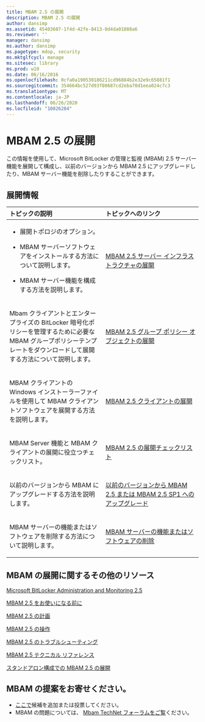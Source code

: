 ```yaml
---
title: MBAM 2.5 の展開
description: MBAM 2.5 の展開
author: dansimp
ms.assetid: 45403607-1f4d-42fe-8413-0d4da01808a6
ms.reviewer: ''
manager: dansimp
ms.author: dansimp
ms.pagetype: mdop, security
ms.mktglfcycl: manage
ms.sitesec: library
ms.prod: w10
ms.date: 06/16/2016
ms.openlocfilehash: 0cfa0a190530186211cd96884b2e32e9c65881f1
ms.sourcegitcommit: 354664bc527d93f80687cd2eba70d1eea024c7c3
ms.translationtype: MT
ms.contentlocale: ja-JP
ms.lasthandoff: 06/26/2020
ms.locfileid: "10826284"
---
```

# MBAM 2.5 の展開


この情報を使用して、Microsoft BitLocker の管理と監視 (MBAM) 2.5 サーバー機能を展開して構成し、以前のバージョンから MBAM 2.5 にアップグレードしたり、MBAM サーバー機能を削除したりすることができます。

## 展開情報


<table>
<colgroup>
<col width="50%" />
<col width="50%" />
</colgroup>
<thead>
<tr class="header">
<th align="left">トピックの説明</th>
<th align="left">トピックへのリンク</th>
</tr>
</thead>
<tbody>
<tr class="odd">
<td align="left"><ul>
<li><p>展開トポロジのオプション。</p></li>
<li><p>MBAM サーバーソフトウェアをインストールする方法について説明します。</p></li>
<li><p>MBAM サーバー機能を構成する方法を説明します。</p></li>
</ul></td>
<td align="left"><p><a href="deploying-the-mbam-25-server-infrastructure.md" data-raw-source="[Deploying the MBAM 2.5 Server Infrastructure](deploying-the-mbam-25-server-infrastructure.md)">MBAM 2.5 サーバー インフラストラクチャの展開</a></p></td>
</tr>
<tr class="even">
<td align="left"><p>Mbam クライアントとエンタープライズの BitLocker 暗号化ポリシーを管理するために必要な MBAM グループポリシーテンプレートをダウンロードして展開する方法について説明します。</p></td>
<td align="left"><p><a href="deploying-mbam-25-group-policy-objects.md" data-raw-source="[Deploying MBAM 2.5 Group Policy Objects](deploying-mbam-25-group-policy-objects.md)">MBAM 2.5 グループ ポリシー オブジェクトの展開</a></p></td>
</tr>
<tr class="odd">
<td align="left"><p>MBAM クライアントの Windows インストーラーファイルを使用して MBAM クライアントソフトウェアを展開する方法を説明します。</p></td>
<td align="left"><p><a href="deploying-the-mbam-25-client.md" data-raw-source="[Deploying the MBAM 2.5 Client](deploying-the-mbam-25-client.md)">MBAM 2.5 クライアントの展開</a></p></td>
</tr>
<tr class="even">
<td align="left"><p>MBAM Server 機能と MBAM クライアントの展開に役立つチェックリスト。</p></td>
<td align="left"><p><a href="mbam-25-deployment-checklist.md" data-raw-source="[MBAM 2.5 Deployment Checklist](mbam-25-deployment-checklist.md)">MBAM 2.5 の展開チェックリスト</a></p></td>
</tr>
<tr class="odd">
<td align="left"><p>以前のバージョンから MBAM にアップグレードする方法を説明します。</p></td>
<td align="left"><p><a href="upgrading-to-mbam-25-or-mbam-25-sp1-from-previous-versions.md" data-raw-source="[Upgrading to MBAM 2.5 or MBAM 2.5 SP1 from Previous Versions](upgrading-to-mbam-25-or-mbam-25-sp1-from-previous-versions.md)">以前のバージョンから MBAM 2.5 または MBAM 2.5 SP1 へのアップグレード</a></p></td>
</tr>
<tr class="even">
<td align="left"><p>MBAM サーバーの機能またはソフトウェアを削除する方法について説明します。</p></td>
<td align="left"><p><a href="removing-mbam-server-features-or-software.md" data-raw-source="[Removing MBAM Server Features or Software](removing-mbam-server-features-or-software.md)">MBAM サーバーの機能またはソフトウェアの削除</a></p></td>
</tr>
</tbody>
</table>

 

## MBAM の展開に関するその他のリソース


[Microsoft BitLocker Administration and Monitoring 2.5](index.md)

[MBAM 2.5 をお使いになる前に](getting-started-with-mbam-25.md)

[MBAM 2.5 の計画](planning-for-mbam-25.md)

[MBAM 2.5 の操作](operations-for-mbam-25.md)

[MBAM 2.5 のトラブルシューティング](troubleshooting-mbam-25.md)

[MBAM 2.5 テクニカル リファレンス](technical-reference-for-mbam-25.md)

[スタンドアロン構成での MBAM 2.5 の展開](https://support.microsoft.com/kb/3046555)

## MBAM の提案をお寄せください。
- [ここで](http://mbam.uservoice.com/forums/268571-microsoft-bitlocker-administration-and-monitoring)候補を追加または投票してください。 
- MBAM の問題については、 [Mbam TechNet フォーラムをご覧](https://social.technet.microsoft.com/Forums/home?forum=mdopmbam)ください。

 

 





